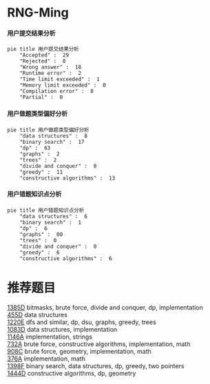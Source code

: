 # RNG-Ming

<!-- tabs:start -->



#### **用户提交结果分析**

```mermaid
pie title 用户提交结果分析
    "Accepted" :  29
    "Rejected" :  0
    "Wrong answer" :  18
    "Runtime error" :  2
    "Time limit exceeded" :  1
    "Memory limit exceeded" :  0
    "Compilation error" :  0
    "Partial" :  0
```

#### **用户做题类型偏好分析**

```mermaid
pie title 用户做题类型偏好分析
    "data structures" :  8
    "binary search" :  17
    "dp" :  63
    "graphs" :  2
    "trees" :  2
    "divide and conquer" :  0
    "greedy" :  11
    "constructive algorithms" :  13
```
#### **用户错题知识点分析**

```mermaid
pie title 用户错题知识点分析
    "data structures" :  6
    "binary search" :  1
    "dp" :  6
    "graphs" :  00
    "trees" :  0
    "divide and conquer" :  0
    "greedy" :  6
    "constructive algorithms" :  6
```



<!-- tabs:end -->
# 推荐题目
[1385D](https://codeforces.com/contest/1385/problem/D)		bitmasks,
                        brute force,
                        divide and conquer,
                        dp,
                        implementation		  
[455D](https://codeforces.com/contest/455/problem/D)		data structures		  
[1220E](https://codeforces.com/contest/1220/problem/E)		dfs and similar,
                        dp,
                        dsu,
                        graphs,
                        greedy,
                        trees		  
[1083D](https://codeforces.com/contest/1083/problem/D)		data structures,
                        implementation		  
[1146A](https://codeforces.com/contest/1146/problem/A)		implementation,
                        strings		  
[732A](https://codeforces.com/contest/732/problem/A)		brute force,
                        constructive algorithms,
                        implementation,
                        math		  
[908C](https://codeforces.com/contest/908/problem/C)		brute force,
                        geometry,
                        implementation,
                        math		  
[376A](https://codeforces.com/contest/376/problem/A)		implementation,
                        math		  
[1398F](https://codeforces.com/contest/1398/problem/F)		binary search,
                        data structures,
                        dp,
                        greedy,
                        two pointers		  
[1444D](https://codeforces.com/contest/1444/problem/D)		constructive algorithms,
                        dp,
                        geometry		  
